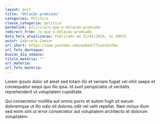 ```yaml
---
layout: post
title: "delação premiada"
categories: Politica
classe_categoria: politica
permalink: politica/o-que-e-delacao-premiada
redirect_from: /o-que-e-delacao-premiada
data_hora_atualizacao: Publicado em 22/01/2024, às 20h15
autor: Gabriela Caesar
url_short: https://www.youtube.com/embed/lTuuVsDiXUw
url_foto_destaque: 
buscas_dia_semana: 
titulo_materia: ""
url_materia: 
url_foto_materia: 
---
```

Lorem ipsum dolor sit amet sed totam illo et veniam fugiat vel nihil saepe et consequatur sequi quo illo ipsa. Id sunt perspiciatis ut veritatis reprehenderit ut voluptatem cupiditate. 

Qui consectetur mollitia aut omnis porro et autem fugit sit earum doloremque ut illo odio sit dolores odit vel velit repellat. Nam minus illum sed enim sint ut error consectetur aut voluptatem architecto et dolorum voluptatem. 

